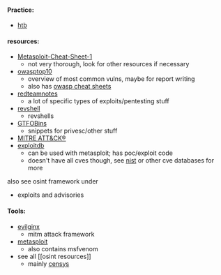 #### Practice:
- [htb](https://app.hackthebox.com/home)

#### resources:
- [Metasploit-Cheat-Sheet-1](https://cdn.comparitech.com/wp-content/uploads/2019/06/Metasploit-Cheat-Sheet-1.jpg)
	- not very thorough, look for other resources if necessary
- [owasptop10](https://owasp.org/Top10/)
	- overview of most common vulns, maybe for report writing
	- also has [owasp cheat sheets](https://cheatsheetseries.owasp.org/index.html)
- [redteamnotes](https://www.ired.team/)
	- a lot of specific types of exploits/pentesting stuff
- [revshell](https://www.revshells.com/)
	- revshells
- [GTFOBins](https://gtfobins.github.io/)
	- snippets for privesc/other stuff
- [MITRE ATT&CK®](http://attack.mitre.org/)
- [exploitdb](https://www.exploit-db.com/)
	-  can be used with metasploit; has poc/exploit code
	- doesn't have all cves though, see [nist](https://nvd.nist.gov/vuln) or other cve databases for more

also see osint framework under 
- exploits and advisories 

#### Tools:
- [evilginx](https://github.com/kgretzky/evilginx2)
	- mitm attack framework
- [metasploit](https://www.metasploit.com/)
	- also contains msfvenom
- see all [[osint resources]]
	- mainly [censys](https://search.censys.io/)